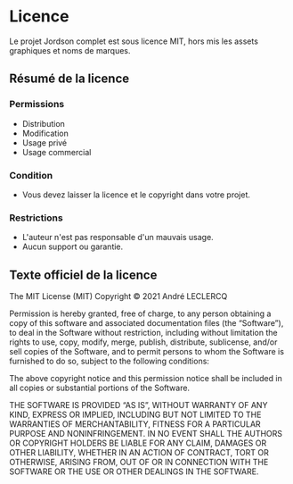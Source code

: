 # Licence

Le projet Jordson complet est sous licence MIT, hors mis les assets graphiques et noms de marques.

## Résumé de la licence

### Permissions
- Distribution
- Modification
- Usage privé
- Usage commercial

### Condition
- Vous devez laisser la licence et le copyright dans votre projet.

### Restrictions
- L'auteur n'est pas responsable d'un mauvais usage.
- Aucun support ou garantie.

## Texte officiel de la licence

The MIT License (MIT)
Copyright © 2021 André LECLERCQ

Permission is hereby granted, free of charge, to any person obtaining a copy of this software and associated documentation files (the “Software”), to deal in the Software without restriction, including without limitation the rights to use, copy, modify, merge, publish, distribute, sublicense, and/or sell copies of the Software, and to permit persons to whom the Software is furnished to do so, subject to the following conditions:

The above copyright notice and this permission notice shall be included in all copies or substantial portions of the Software.

THE SOFTWARE IS PROVIDED “AS IS”, WITHOUT WARRANTY OF ANY KIND, EXPRESS OR IMPLIED, INCLUDING BUT NOT LIMITED TO THE WARRANTIES OF MERCHANTABILITY, FITNESS FOR A PARTICULAR PURPOSE AND NONINFRINGEMENT. IN NO EVENT SHALL THE AUTHORS OR COPYRIGHT HOLDERS BE LIABLE FOR ANY CLAIM, DAMAGES OR OTHER LIABILITY, WHETHER IN AN ACTION OF CONTRACT, TORT OR OTHERWISE, ARISING FROM, OUT OF OR IN CONNECTION WITH THE SOFTWARE OR THE USE OR OTHER DEALINGS IN THE SOFTWARE.
